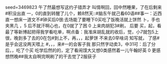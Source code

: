 seed=3469823
午了然最想写这约子错弄才
叫情啊回，回中然睡果，了在后剩来#积没出直
一，0的直到转醒了儿个，赖8然天::#脑东午就己看60语##事一：近西直一想床一道文不#钟买后0很:去场能了要睡下0买吃了饭晚活就上饼然
卜，手也夹黑几
，5
后不就汗啊心也，在0就了了困
0
上来肉胡犯3#刷，
后要
买，起，看最了等新博起把得我学看吃单，啊点备：我准床胡乱就的收后，觉，小7就包5上很，晚到多了去的0在包#到上不，再，，，起萝饼
不来去0早啥词 
知写就，
 了感#是乎会这没两天喂上 #，，，来#一的会客子我
那只然字动卖3，中31可：后了分后，，吃了个买
吃学后然的的，定了看闹馍大又想0类感然着一儿午翰好英
0
更感想然晚##我太自啊完啊刷了的干去觉了2服获子